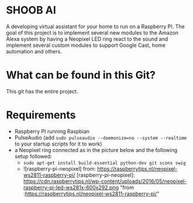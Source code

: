 # SHOOB AI
A developing virtual assistant for your home to run on a Raspberry PI. The goal of this project is to implement several new modules to the
Amazon Alexa system by having a Neopixel LED ring react to the sound and implement several custom modules to support Google Cast, home automation and others.

# What can be found in this Git?
This git has the entire project. 

# Requirements
* Raspberry PI running Raspbian
* PulseAudio (add ```sudo pulseaudio --daemonize=no --system --realtime``` to your startup scripts for it to work)
* a Neopixel ring connected as in the picture below and the following setup followed:
  * ```sudo apt-get install build-essential python-dev git scons swig```
  * ![raspberry-pi-neopixel]
  from: https://raspberrytips.nl/neopixel-ws2811-raspberry-pi/
  [raspberry-pi-neopixel]: https://cdn.raspberrytips.nl/wp-content/uploads/2016/05/neopixel-raspberry-pi-led-ws281x-600x292.png "from  :https://raspberrytips.nl/neopixel-ws2811-raspberry-pi/"



